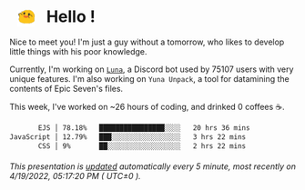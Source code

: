 <h1>   <img src="./spoink.gif" style="vertical-align:middle;" width="30px">   Hello ! </h1>

Nice to meet you! I'm just a guy without a tomorrow, who likes to develop little things with his poor knowledge.

Currently, I'm working on <a href='https://github.com/Asgarrrr/Luna'>`Luna`</a>, a Discord bot used by 75107 users with very unique features. I'm also working on `Yuna Unpack`, a tool for datamining the contents of Epic Seven's files.

This week, I've worked on ~26 hours of coding, and drinked 0 coffees ☕.

```
       EJS │ 78.18%   ████████████████░░░░   20 hrs 36 mins
JavaScript │ 12.79%   ███░░░░░░░░░░░░░░░░░   3 hrs 22 mins
       CSS │ 9%       ██░░░░░░░░░░░░░░░░░░   2 hrs 22 mins
```

###### This presentation is [updated](https://github.com/Asgarrrr) automatically every 5 minute, most recently on 4/19/2022, 05:17:20 PM ( UTC±0 ).